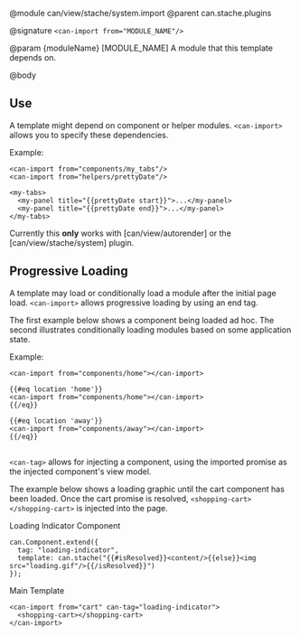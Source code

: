 @module can/view/stache/system.import <can-import>
@parent can.stache.plugins

@signature `<can-import from="MODULE_NAME"/>`

@param {moduleName} [MODULE_NAME] A module that this template depends on.

@body

## Use

A template might depend on component or helper modules. `<can-import>` allows
you to specify these dependencies.

Example:

```
<can-import from="components/my_tabs"/>
<can-import from="helpers/prettyDate"/>

<my-tabs>
  <my-panel title="{{prettyDate start}}">...</my-panel>
  <my-panel title="{{prettyDate end}}">...</my-panel>
</my-tabs>
```

Currently this __only__ works with [can/view/autorender] or the [can/view/stache/system] plugin.

## Progressive Loading

A template may load or conditionally load a module after the initial page load. `<can-import>` allows progressive loading by using an end tag.

The first example below shows a component being loaded ad hoc. The second illustrates conditionally loading modules based on some application state.

Example:

```
<can-import from="components/home"></can-import>
```

```
{{#eq location 'home'}}
<can-import from="components/home"></can-import>
{{/eq}}

{{#eq location 'away'}}
<can-import from="components/away"></can-import>
{{/eq}}
```

## <can-tag>

`<can-tag>` allows for injecting a component, using the imported promise as the
injected component's view model.

The example below shows a loading graphic until the cart component has been loaded.
Once the cart promise is resolved, `<shopping-cart></shopping-cart>` is injected
into the page.

Loading Indicator Component

```
can.Component.extend({
  tag: "loading-indicator",
  template: can.stache("{{#isResolved}}<content/>{{else}}<img src="loading.gif"/>{{/isResolved}}")
});
```

Main Template

```
<can-import from="cart" can-tag="loading-indicator">
  <shopping-cart></shopping-cart>
</can-import>
```
